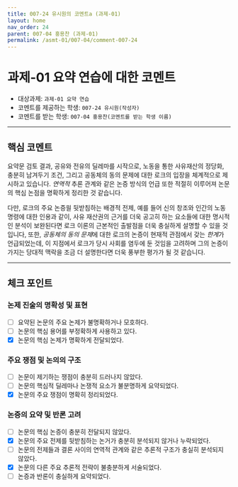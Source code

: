 ```yaml
---
title: 007-24 유시원의 코멘트a (과제-01) 
layout: home
nav_order: 24
parent: 007-04 홍용찬 (과제-01)
permalink: /asmt-01/007-04/comment-007-24
---
```


# 과제-01 요약 연습에 대한 코멘트

- 대상과제: `과제-01 요약 연습`
- 코멘트를 제공하는 학생: `007-24 유시원(작성자)` 
- 코멘트를 받는 학생: `007-04 홍용찬(코멘트를 받는 학생 이름)` 

---

## 핵심 코멘트

요약문 검토 결과, 공유와 전유의 딜레마를 시작으로, 노동을 통한 사유재산의 정당화, 충분히 남겨두기 조건, 그리고 공동체의 동의 문제에 대한 로크의 입장을 체계적으로 제시하고 있습니다. *연역적* 추론 관계와 같은 논증 방식의 언급 또한 적절히 이루어져 논문의 핵심 논점을 명확하게 정리한 것 같습니다.

다만, 로크의 주요 논증읠 뒷받침하는 배경적 전제, 예를 들어 신의 창조와 인간의 노동 명령에 대한 인용과 같이, 사유 재산권의 근거를 더욱 공고히 하는 요소들에 대한 명시적인 분석이 보완된다면 로크 이론의 근본적인 출발점을 더욱 충실하게 설명할 수 있을 것 입니다, 또한, *공동체의 동의 문제*에 대한 로크의 논증이 현재적 관점에서 갖는 *한계*가 언급되었는데, 이 지점에서 로크가 당시 사회를 염두에 둔 것임을 고려하며 그의 논증이 가지는 당대적 맥락을 조금 더 설명한다면 더욱 풍부한 평가가 될 것 같습니다.

---

## 체크 포인트

### 논제 진술의 명확성 및 표현  
- [ ] 요약된 논문의 주요 논제가 불명확하거나 모호하다.  
- [ ] 논문의 핵심 용어를 부정확하게 사용하고 있다.  
- [x] 논문의 핵심 논제가 명확하게 전달되었다.  

### 주요 쟁점 및 논의의 구조  
- [ ] 논문이 제기하는 쟁점이 충분히 드러나지 않았다.  
- [ ] 논문의 핵심적 딜레마나 논쟁적 요소가 불분명하게 요약되었다.  
- [x] 논문의 주요 쟁점이 명확히 정리되었다.  

### 논증의 요약 및 반론 고려  
- [ ] 논문의 핵심 논증이 충분히 전달되지 않았다.  
- [x] 논문의 주요 전제를 뒷받침하는 논거가 충분히 분석되지 않거나 누락되었다.  
- [ ] 논문의 전제들과 결론 사이의 연역적 관계와 같은 추론적 구조가 충실히 분석되지 않았다.  
- [x] 논문의 다른 주요 추론적 전략이 불충분하게 서술되었다.
- [ ] 논증과 반론이 충실하게 요약되었다. 